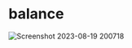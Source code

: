 # balance


![Screenshot 2023-08-19 200718](https://github.com/anivkuttan/BALANCE/assets/69431047/431d0478-9d0c-4ae3-9134-39c09f2b397c)
